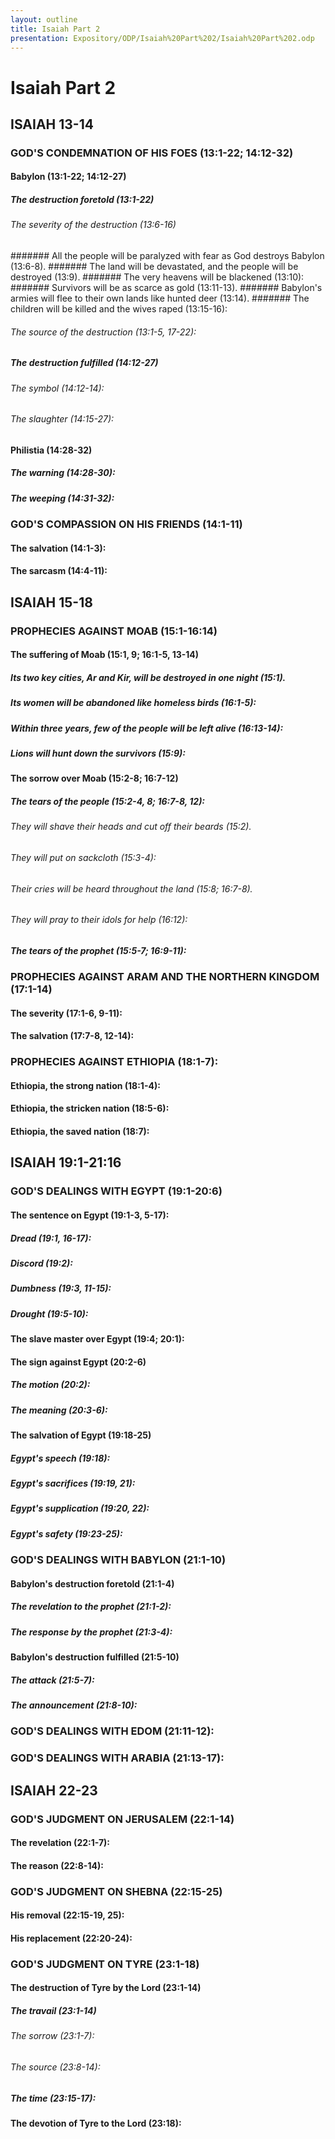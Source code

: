```yaml
---
layout: outline
title: Isaiah Part 2
presentation: Expository/ODP/Isaiah%20Part%202/Isaiah%20Part%202.odp
---
```

# Isaiah Part 2
## ISAIAH 13-14 
### GOD\'S CONDEMNATION OF HIS FOES (13:1-22; 14:12-32) 
####  Babylon (13:1-22; 14:12-27) 
#####  The destruction foretold (13:1-22) 
######  The severity of the destruction (13:6-16) 
#######  All the people will be paralyzed with fear as God destroys Babylon (13:6-8). 
#######  The land will be devastated, and the people will be destroyed (13:9). 
#######  The very heavens will be blackened (13:10): 
#######  Survivors will be as scarce as gold (13:11-13). 
#######  Babylon\'s armies will flee to their own lands like hunted deer (13:14). 
#######  The children will be killed and the wives raped (13:15-16): 
######  The source of the destruction (13:1-5, 17-22): 
#####  The destruction fulfilled (14:12-27) 
######  The symbol (14:12-14): 
######  The slaughter (14:15-27): 
####  Philistia (14:28-32) 
#####  The warning (14:28-30): 
#####  The weeping (14:31-32): 
### GOD\'S COMPASSION ON HIS FRIENDS (14:1-11) 
####  The salvation (14:1-3): 
####  The sarcasm (14:4-11): 
## ISAIAH 15-18 
### PROPHECIES AGAINST MOAB (15:1-16:14) 
####  The suffering of Moab (15:1, 9; 16:1-5, 13-14) 
#####  Its two key cities, Ar and Kir, will be destroyed in one night (15:1). 
#####  Its women will be abandoned like homeless birds (16:1-5): 
#####  Within three years, few of the people will be left alive (16:13-14): 
#####  Lions will hunt down the survivors (15:9): 
####  The sorrow over Moab (15:2-8; 16:7-12) 
#####  The tears of the people (15:2-4, 8; 16:7-8, 12): 
######  They will shave their heads and cut off their beards (15:2). 
######  They will put on sackcloth (15:3-4): 
######  Their cries will be heard throughout the land (15:8; 16:7-8). 
######  They will pray to their idols for help (16:12): 
#####  The tears of the prophet (15:5-7; 16:9-11): 
### PROPHECIES AGAINST ARAM AND THE NORTHERN KINGDOM (17:1-14) 
####  The severity (17:1-6, 9-11): 
####  The salvation (17:7-8, 12-14): 
### PROPHECIES AGAINST ETHIOPIA (18:1-7): 
####  Ethiopia, the strong nation (18:1-4): 
####  Ethiopia, the stricken nation (18:5-6): 
####  Ethiopia, the saved nation (18:7): 
## ISAIAH 19:1-21:16 
### GOD\'S DEALINGS WITH EGYPT (19:1-20:6) 
####  The sentence on Egypt (19:1-3, 5-17): 
#####  Dread (19:1, 16-17): 
#####  Discord (19:2): 
#####  Dumbness (19:3, 11-15): 
#####  Drought (19:5-10): 
####  The slave master over Egypt (19:4; 20:1): 
####  The sign against Egypt (20:2-6) 
#####  The motion (20:2): 
#####  The meaning (20:3-6): 
####  The salvation of Egypt (19:18-25) 
#####  Egypt\'s speech (19:18): 
#####  Egypt\'s sacrifices (19:19, 21): 
#####  Egypt\'s supplication (19:20, 22): 
#####  Egypt\'s safety (19:23-25): 
### GOD\'S DEALINGS WITH BABYLON (21:1-10) 
####  Babylon\'s destruction foretold (21:1-4) 
#####  The revelation to the prophet (21:1-2): 
#####  The response by the prophet (21:3-4): 
####  Babylon\'s destruction fulfilled (21:5-10) 
#####  The attack (21:5-7): 
#####  The announcement (21:8-10): 
### GOD\'S DEALINGS WITH EDOM (21:11-12): 
### GOD\'S DEALINGS WITH ARABIA (21:13-17): 
## ISAIAH 22-23 
### GOD\'S JUDGMENT ON JERUSALEM (22:1-14) 
####  The revelation (22:1-7): 
####  The reason (22:8-14): 
### GOD\'S JUDGMENT ON SHEBNA (22:15-25) 
####  His removal (22:15-19, 25): 
####  His replacement (22:20-24): 
### GOD\'S JUDGMENT ON TYRE (23:1-18) 
####  The destruction of Tyre by the Lord (23:1-14) 
#####  The travail (23:1-14) 
######  The sorrow (23:1-7): 
######  The source (23:8-14): 
#####  The time (23:15-17): 
####  The devotion of Tyre to the Lord (23:18): 
